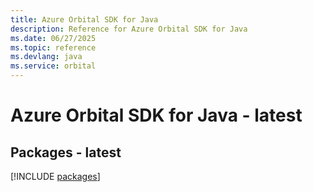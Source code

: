 ```yaml
---
title: Azure Orbital SDK for Java
description: Reference for Azure Orbital SDK for Java
ms.date: 06/27/2025
ms.topic: reference
ms.devlang: java
ms.service: orbital
---
```

# Azure Orbital SDK for Java - latest
## Packages - latest
[!INCLUDE [packages](orbital-index.md)]